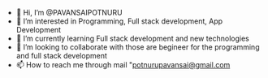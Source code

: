 - 👋 Hi, I’m @PAVANSAIPOTNURU
- 👀 I’m interested in Programming, Full stack development, App Development
- 🌱 I’m currently learning Full stack development and new technologies
- 💞️ I’m looking to collaborate with those are begineer for the programming and full stack development
- 📫 How to reach me through mail "potnurupavansai@gmail.com

<!---
PAVANSAIPOTNURU/PAVANSAIPOTNURU is a ✨ special ✨ repository because its `README.md` (this file) appears on your GitHub profile.
You can click the Preview link to take a look at your changes.
--->
